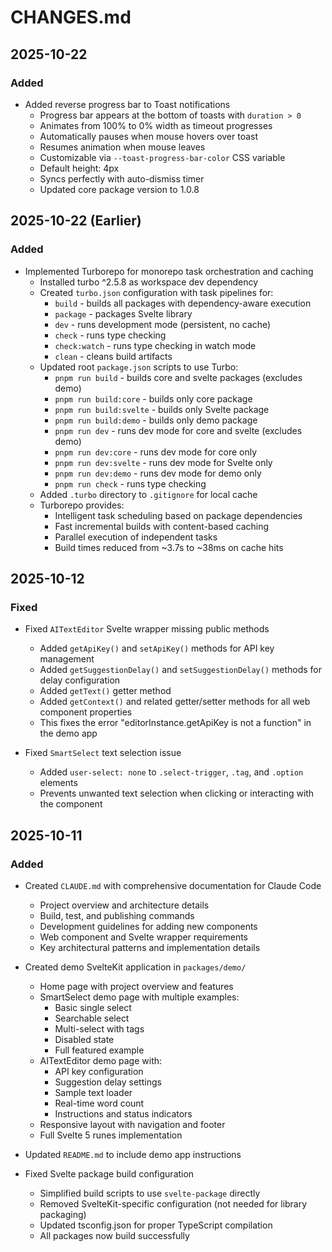 # CHANGES.md

## 2025-10-22

### Added
- Added reverse progress bar to Toast notifications
  - Progress bar appears at the bottom of toasts with `duration > 0`
  - Animates from 100% to 0% width as timeout progresses
  - Automatically pauses when mouse hovers over toast
  - Resumes animation when mouse leaves
  - Customizable via `--toast-progress-bar-color` CSS variable
  - Default height: 4px
  - Syncs perfectly with auto-dismiss timer
  - Updated core package version to 1.0.8

## 2025-10-22 (Earlier)

### Added
- Implemented Turborepo for monorepo task orchestration and caching
  - Installed turbo ^2.5.8 as workspace dev dependency
  - Created `turbo.json` configuration with task pipelines for:
    - `build` - builds all packages with dependency-aware execution
    - `package` - packages Svelte library
    - `dev` - runs development mode (persistent, no cache)
    - `check` - runs type checking
    - `check:watch` - runs type checking in watch mode
    - `clean` - cleans build artifacts
  - Updated root `package.json` scripts to use Turbo:
    - `pnpm run build` - builds core and svelte packages (excludes demo)
    - `pnpm run build:core` - builds only core package
    - `pnpm run build:svelte` - builds only Svelte package
    - `pnpm run build:demo` - builds only demo package
    - `pnpm run dev` - runs dev mode for core and svelte (excludes demo)
    - `pnpm run dev:core` - runs dev mode for core only
    - `pnpm run dev:svelte` - runs dev mode for Svelte only
    - `pnpm run dev:demo` - runs dev mode for demo only
    - `pnpm run check` - runs type checking
  - Added `.turbo` directory to `.gitignore` for local cache
  - Turborepo provides:
    - Intelligent task scheduling based on package dependencies
    - Fast incremental builds with content-based caching
    - Parallel execution of independent tasks
    - Build times reduced from ~3.7s to ~38ms on cache hits

## 2025-10-12

### Fixed
- Fixed `AITextEditor` Svelte wrapper missing public methods
  - Added `getApiKey()` and `setApiKey()` methods for API key management
  - Added `getSuggestionDelay()` and `setSuggestionDelay()` methods for delay configuration
  - Added `getText()` getter method
  - Added `getContext()` and related getter/setter methods for all web component properties
  - This fixes the error "editorInstance.getApiKey is not a function" in the demo app

- Fixed `SmartSelect` text selection issue
  - Added `user-select: none` to `.select-trigger`, `.tag`, and `.option` elements
  - Prevents unwanted text selection when clicking or interacting with the component

## 2025-10-11

### Added
- Created `CLAUDE.md` with comprehensive documentation for Claude Code
  - Project overview and architecture details
  - Build, test, and publishing commands
  - Development guidelines for adding new components
  - Web component and Svelte wrapper requirements
  - Key architectural patterns and implementation details

- Created demo SvelteKit application in `packages/demo/`
  - Home page with project overview and features
  - SmartSelect demo page with multiple examples:
    - Basic single select
    - Searchable select
    - Multi-select with tags
    - Disabled state
    - Full featured example
  - AITextEditor demo page with:
    - API key configuration
    - Suggestion delay settings
    - Sample text loader
    - Real-time word count
    - Instructions and status indicators
  - Responsive layout with navigation and footer
  - Full Svelte 5 runes implementation

- Updated `README.md` to include demo app instructions

- Fixed Svelte package build configuration
  - Simplified build scripts to use `svelte-package` directly
  - Removed SvelteKit-specific configuration (not needed for library packaging)
  - Updated tsconfig.json for proper TypeScript compilation
  - All packages now build successfully
